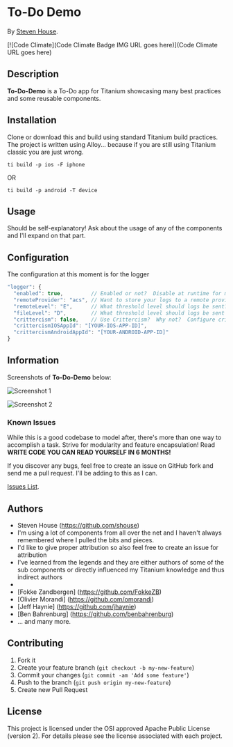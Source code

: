 # To-Do Demo

By [Steven House](https://www.linkedin.com/profile/view?id=4522122).

[![Code Climate](Code Climate Badge IMG URL goes here)](Code Climate URL goes here)

## Description
**To-Do-Demo** is a To-Do app for Titanium showcasing many best practices and some reusable components.

## Installation
Clone or download this and build using standard Titanium build practices.  The project is written using Alloy... because if you are still using Titanium classic you are just wrong.

```console
ti build -p ios -F iphone
```
OR

```console
ti build -p android -T device
```

## Usage

Should be self-explanatory!  Ask about the usage of any of the components and I'll expand on that part.

## Configuration
The configuration at this moment is for the logger

```javascript
"logger": {
  "enabled": true,         // Enabled or not?  Disable at runtime for more capabilities
  "remoteProvider": "acs", // Want to store your logs to a remote provider?  Plugins needed and slight re-arch
  "remoteLevel": "E",      // What threshold level should logs be sent?
  "fileLevel": "D",        // What threshold level should logs be sent to filesytem? 
  "crittercism": false,    // Use Crittercism?  Why not?  Configure crittercism integration here
  "crittercismIOSAppId": "[YOUR-IOS-APP-ID]",
  "crittercismAndroidAppId": "[YOUR-ANDROID-APP-ID]"
}
```

## Information

Screenshots of **To-Do-Demo** below:

![Screenshot 1](http://placekitten.com/400/300)

![Screenshot 2](http://placekitten.com/400/300)


### Known Issues
While this is a good codebase to model after, there's more than one way to accomplish a task.  Strive for modularity and feature encapsulation!  Read
**WRITE CODE YOU CAN READ YOURSELF IN 6 MONTHS!**

If you discover any bugs, feel free to create an issue on GitHub fork and send me a pull request.  I'll be adding to this as I can.

[Issues List](https://github.com/shouse/To-Do-Demo/issues).

## Authors

* Steven House (https://github.com/shouse)
* I'm using a lot of components from all over the net and I haven't always remembered where I pulled the bits and pieces. 
* I'd like to give proper attribution so also feel free to create an issue for attribution 
* I've learned from the legends and they are either authors of some of the sub components or directly influenced my Titanium knowledge and thus indirect authors
* 
* [Fokke Zandbergen] (https://github.com/FokkeZB)
* [Olivier Morandi] (https://github.com/omorandi)
* [Jeff Haynie] (https://github.com/jhaynie)
* [Ben Bahrenburg] (https://github.com/benbahrenburg)
* ... and many more.

## Contributing

1. Fork it
2. Create your feature branch (`git checkout -b my-new-feature`)
3. Commit your changes (`git commit -am 'Add some feature'`)
4. Push to the branch (`git push origin my-new-feature`)
5. Create new Pull Request


## License
This project is licensed under the OSI approved Apache Public License (version 2). For details please see the license associated with each project.

